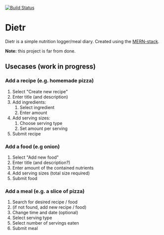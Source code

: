 [![Build Status](https://travis-ci.org/ferdizz/dietr.svg?branch=master)](https://travis-ci.org/ferdizz/dietr)
# Dietr
Dietr is a simple nutrition logger/meal diary. Created using the [MERN-stack](http://mern.io/). 

**Note:** this project is far from done.

## Usecases (work in progress)

### Add a recipe (e.g. homemade pizza)
1. Select "Create new recipe"
2. Enter title (and description)
3. Add ingredients:
    1. Select ingredient
    2. Enter amount
4. Add serving sizes:
    1. Choose serving type
    2. Set amount per serving
5. Submit recipe

### Add a food (e.g onion)
1. Select "Add new food"
2. Enter title (and description?)
3. Enter amount of the contained nutrients
4. Add serving sizes (total size required)
5. Submit food

### Add a meal (e.g. a slice of pizza)
1. Search for desired recipe / food
2. (if not found, add new recipe / food)
3. Change time and date (optional)
4. Select serving type
5. Select number of servings eaten
6. Submit meal
